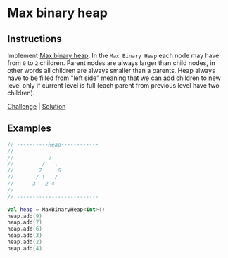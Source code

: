 # Max binary heap

## Instructions

Implement [Max binary heap](https://en.wikipedia.org/wiki/Heap_(data_structure)). In the `Max Binary Heap` each node may
have from `0` to `2` children. Parent nodes are always larger than child nodes, in other words all children are always
smaller than a parents. Heap always have to be filled from "left side" meaning that we can add children to new level
only if current level is full (each parent from previous level have two children).

[Challenge](Challenge.kt) | [Solution](Solution.kt)

## Examples

```kotlin
// ----------Heap------------
//
//           9
//         /   \
//        7     6
//       / \   /
//      3   2 4
//
// --------------------------

val heap = MaxBinaryHeap<Int>()
heap.add(9)
heap.add(7)
heap.add(6)
heap.add(3)
heap.add(2)
heap.add(4)
```
